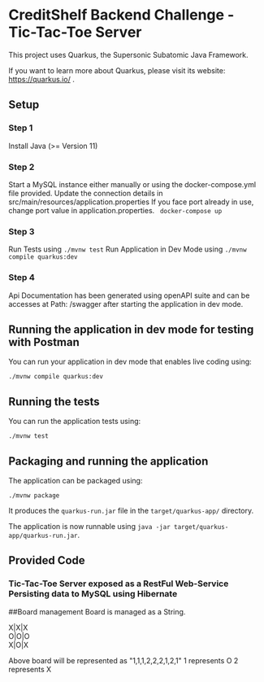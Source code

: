# CreditShelf Backend Challenge - Tic-Tac-Toe Server

This project uses Quarkus, the Supersonic Subatomic Java Framework.

If you want to learn more about Quarkus, please visit its website: https://quarkus.io/ .

## Setup

### Step 1
Install Java (>= Version 11)

### Step 2
Start a MySQL instance either manually or using the docker-compose.yml file provided.
Update the connection details in src/main/resources/application.properties
If you face port already in use, change port value in application.properties.
``` docker-compose up```
### Step 3
Run Tests using ```./mvnw test```
Run Application in Dev Mode using ```./mvnw compile quarkus:dev```

### Step 4
Api Documentation has been generated using openAPI suite and can be accesses at Path: /swagger
after starting the application in dev mode.

## Running the application in dev mode for testing with Postman

You can run your application in dev mode that enables live coding using:
```shell script
./mvnw compile quarkus:dev
```

## Running the tests

You can run the application tests using:
```shell script
./mvnw test
```

## Packaging and running the application

The application can be packaged using:
```shell script
./mvnw package
```
It produces the `quarkus-run.jar` file in the `target/quarkus-app/` directory.

The application is now runnable using `java -jar target/quarkus-app/quarkus-run.jar`.

## Provided Code

### Tic-Tac-Toe Server exposed as a RestFul Web-Service Persisting data to MySQL using Hibernate

##Board management
Board is managed as a String.

X|X|X\
O|O|O\
X|O|X

Above board will be represented as "1,1,1,2,2,2,1,2,1"
1 represents O
2 represents X

